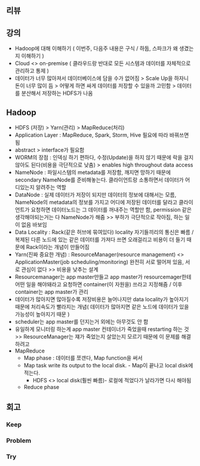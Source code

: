 ## 리뷰

## 강의
- Hadoop에 대해 이해하기 ( 이번주, 다음주 내용은 구식 / 하둡, 스파크가 왜 생겼는지 이해하기 )
- Cloud <> on-premise ( 클라우드랑 반대로 모든 시스템과 데이터를 자체적으로 관리하고 통제 )
- 데이터가 너무 많아져서 데이터베이스에 담을 수가 없어짐 > Scale Up을 하자니 돈이 너무 많이 듬 > 어떻게 하면 싸게 데이터를 저장할 수 있을까 고민함 > 데이터를 분산해서 저장하는 HDFS가 나옴

## Hadoop
- HDFS (저장) > Yarn(관리) > MapReduce(처리)
- Application Layer : MapReduce, Spark, Storm, Hive 필요에 따라 바꿔쓰면 됨
- abstract > interface가 필요함
- WORM의 장점 : 인덱싱 하기 편하다, 수정(Update)을 하지 않기 때문에 락을 걸지 않아도 된다(비용을 극단적으로 낮춤) > enables high throughout data access
- NameNode : 파일시스템의 metadata를 저장함, 깨지면 망하기 때문에 secondary NameNode를 준비해놓는다. 클라이언트랑 소통하면서 데이터가 어디있는지 알려주는 역할
- DataNode : 실제 데이터가 저장이 되지만 데이터의 정보에 대해서는 모름, NameNode의 metadata의 정보를 가지고 어디에 저장된 데이터를 달라고 클라이언트가 요청하면 데이터노드는 그 데이터를 꺼내주는 역할만 함, permission 같은 생각해야되는거는 다 NameNode가 해줌 >> 부하가 극단적으로 작아짐, 하는 일이 없음 바보임
- Data Locality : Rack(같은 허브에 묶여있다) locality 자기들끼리의 통신은 빠름 / 복제된 다른 노드에 있는 같은 데이터를 가져다 쓰면 오래걸리고 비용이 더 들기 때문에 Rack이라는 개념이 만들어짐
- Yarn(진짜 중요한 개념) : ResourceManager(resource management) <> ApplicationMaster(job scheduling/monitoring) 완전히 서로 떨어져 있음, 서로 관심이 없다 >> 비용을 낮추는 설계
- Resourcemanager는 app master만들고 app master가 resourcemager한테 어떤 일을 해야돼라고 요청하면 container(이 자원을) 쓰라고 지정해줌 / 이후 container는 app master가 관리
- 데이터가 많아지면 많아질수록 저장비용은 늘어나지만 data locality가 높아지기 때문에 처리속도가 빨라지는 개념( 데이터가 많아지면 같은 노드에 데이터가 있을 가능성이 높아지기 때문 )
- scheduler는 app master를 던지는거 외에는 아무것도 안 함
- 유일하게 모니터링 하는게 app master 컨테이너가 죽었을때 restarting 하는 것 >> ResourceManager는 쟤가 죽었는지 살았는지 모르기 때문에 이 문제를 해결하려고
- MapReduce
  - Map phase : 데이터를 쪼갠다, Map function을 써서  
  - Map task write its output to the local disk. - Map이 끝나고 local disk에 적는다.
    - HDFS <> local disk(훨씬 빠름)- 로컬에 적었다가 날라가면 다시 해야됨
  - Reduce phase


## 회고
  
### Keep


### Problem


### Try

